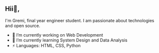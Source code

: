 ## Hii👋, 
I'm Gremi, final year engineer student. I am passionate about technologies and open source.


- 🔭 I’m currently working on Web Development
- 🌱 I’m currently learning System Design and Data Analysis
-  ⚡ Languages: HTML, CSS, Python
